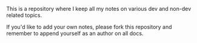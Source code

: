 This is a repository where I keep all my notes on various dev and non-dev related topics.

If you'd like to add your own notes, please fork this repository and remember to append yourself as an author on all docs.

